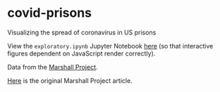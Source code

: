 # covid-prisons
Visualizing the spread of coronavirus in US prisons

View the `exploratory.ipynb` Jupyter Notebook [here](https://nbviewer.jupyter.org/github/william-rice/covid-prisons/blob/main/exploratory.ipynb) (so that interactive figures dependent on JavaScript render correctly).

Data from the [Marshall Project](https://github.com/themarshallproject/COVID_prison_data).

[Here](https://www.themarshallproject.org/2020/05/01/a-state-by-state-look-at-coronavirus-in-prisons) is the original Marshall Project article.
